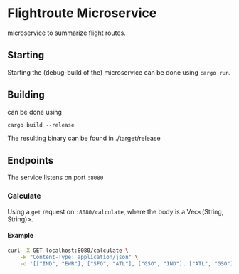 # Flightroute Microservice

microservice to summarize flight routes.

## Starting

Starting the (debug-build of the) microservice can be done using `cargo run`.


## Building

can be done using

```
cargo build --release
```

The resulting binary can be found in ./target/release


## Endpoints

The service listens on port `:8080`

### Calculate

Using a `get` request on `:8080/calculate`, where the body is a Vec<(String, String)>.

#### Example

```bash
curl -X GET localhost:8080/calculate \
    -H "Content-Type: application/json" \
    -d '[["IND", "EWR"], ["SFO", "ATL"], ["GSO", "IND"], ["ATL", "GSO"]]'
```
